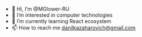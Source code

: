 - 👋 Hi, I’m @MGlower-RU
- 👀 I’m interested in computer technologies
- 🌱 I’m currently learning React ecosystem
- 📫 How to reach me danilkazaharovich@gmail.com

<!---
MGlower-RU/MGlower-RU is a ✨ special ✨ repository because its `README.md` (this file) appears on your GitHub profile.
You can click the Preview link to take a look at your changes.
--->
